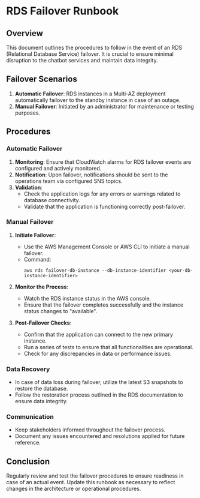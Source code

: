 # RDS Failover Runbook

## Overview
This document outlines the procedures to follow in the event of an RDS (Relational Database Service) failover. It is crucial to ensure minimal disruption to the chatbot services and maintain data integrity.

## Failover Scenarios
1. **Automatic Failover**: RDS instances in a Multi-AZ deployment automatically failover to the standby instance in case of an outage.
2. **Manual Failover**: Initiated by an administrator for maintenance or testing purposes.

## Procedures

### Automatic Failover
1. **Monitoring**: Ensure that CloudWatch alarms for RDS failover events are configured and actively monitored.
2. **Notification**: Upon failover, notifications should be sent to the operations team via configured SNS topics.
3. **Validation**: 
   - Check the application logs for any errors or warnings related to database connectivity.
   - Validate that the application is functioning correctly post-failover.

### Manual Failover
1. **Initiate Failover**:
   - Use the AWS Management Console or AWS CLI to initiate a manual failover.
   - Command: 
     ```
     aws rds failover-db-instance --db-instance-identifier <your-db-instance-identifier>
     ```
2. **Monitor the Process**: 
   - Watch the RDS instance status in the AWS console.
   - Ensure that the failover completes successfully and the instance status changes to "available".

3. **Post-Failover Checks**:
   - Confirm that the application can connect to the new primary instance.
   - Run a series of tests to ensure that all functionalities are operational.
   - Check for any discrepancies in data or performance issues.

### Data Recovery
- In case of data loss during failover, utilize the latest S3 snapshots to restore the database.
- Follow the restoration process outlined in the RDS documentation to ensure data integrity.

### Communication
- Keep stakeholders informed throughout the failover process.
- Document any issues encountered and resolutions applied for future reference.

## Conclusion
Regularly review and test the failover procedures to ensure readiness in case of an actual event. Update this runbook as necessary to reflect changes in the architecture or operational procedures.